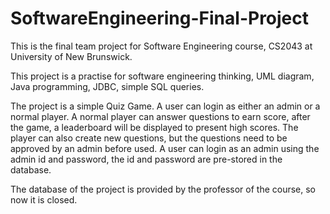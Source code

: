 # SoftwareEngineering-Final-Project
This is the final team project for Software Engineering course, CS2043 at University of New Brunswick.

This project is a practise for software engineering thinking, UML diagram, Java programming, JDBC, simple SQL queries.

The project is a simple Quiz Game. A user can login as either an admin or a normal player.
A normal player can answer questions to earn score, after the game, a leaderboard will be displayed to present high scores.
The player can also create new questions, but the questions need to be approved by an admin before used.
A user can login as an admin using the admin id and password, the id and password are pre-stored in the database.

The database of the project is provided by the professor of the course, so now it is closed.

